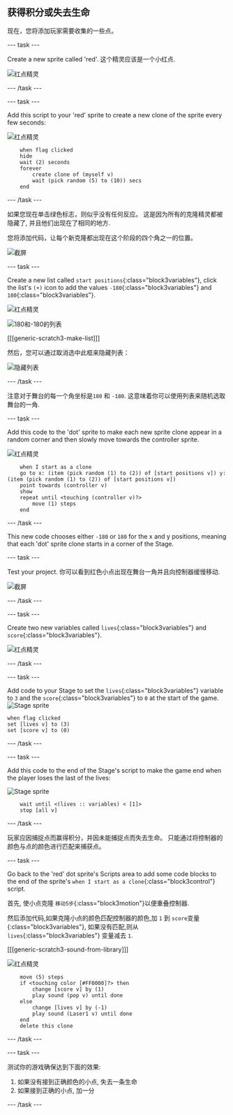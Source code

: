 ## 获得积分或失去生命

现在，您将添加玩家需要收集的一些点。

\--- task \---

Create a new sprite called 'red'. 这个精灵应该是一个小红点.

![红点精灵](images/dots-red.png)

\--- /task \---

\--- task \---

Add this script to your 'red' sprite to create a new clone of the sprite every few seconds:

![红点精灵](images/red-sprite.png)

```blocks3
    when flag clicked
    hide
    wait (2) seconds
    forever
        create clone of (myself v)
        wait (pick random (5) to (10)) secs
    end
```

\--- /task \---

如果您现在单击绿色标志，则似乎没有任何反应。 这是因为所有的克隆精灵都被隐藏了, 并且他们出现在了相同的地方.

您将添加代码，让每个新克隆都出现在这个阶段的四个角之一的位置。

![截屏](images/dots-start.png)

\--- task \---

Create a new list called `start positions`{:class="block3variables"}, click the list's `(+)` icon to add the values `-180`{:class="block3variables"} and `180`{:class="block3variables"}.

![红点精灵](images/red-sprite.png)

![180和-180的列表](images/dots-list.png)

[[[generic-scratch3-make-list]]]

然后，您可以通过取消选中此框来隐藏列表：

![隐藏列表](images/hide-list.png)

\--- /task \---

注意对于舞台的每一个角坐标是`180` 和 `-180`. 这意味着你可以使用列表来随机选取舞台的一角.

\--- task \---

Add this code to the 'dot' sprite to make each new sprite clone appear in a random corner and then slowly move towards the controller sprite.

![红点精灵](images/red-sprite.png)

```blocks3
    when I start as a clone
    go to x: (item (pick random (1) to (2)) of [start positions v]) y: (item (pick random (1) to (2)) of [start positions v])
    point towards (controller v)
    show
    repeat until <touching (controller v)?>
        move (1) steps
    end
```

\--- /task \---

This new code chooses either `-180` or `180` for the x and y positions, meaning that each 'dot' sprite clone starts in a corner of the Stage.

\--- task \---

Test your project. 你可以看到红色小点出现在舞台一角并且向控制器缓慢移动.

![截屏](images/dots-red-test.png)

\--- /task \---

\--- task \---

Create two new variables called `lives`{:class="block3variables"} and `score`{:class="block3variables"}.

![红点精灵](images/red-sprite.png)

\--- /task \---

\--- task \---

Add code to your Stage to set the `lives`{:class="block3variables"} variable to `3` and the `score`{:class="block3variables"} to `0` at the start of the game. ![Stage sprite](images/stage-sprite.png)

```blocks3
when flag clicked
set [lives v] to (3)
set [score v] to (0)
```

\--- /task \---

\--- task \---

Add this code to the end of the Stage's script to make the game end when the player loses the last of the lives:

![Stage sprite](images/stage-sprite.png)

```blocks3
    wait until <(lives :: variables) < [1]>
    stop [all v]
```

\--- /task \---

玩家应因捕捉点而赢得积分，并因未能捕捉点而失去生命。 只能通过将控制器的颜色与点的颜色进行匹配来捕获点。

\--- task \---

Go back to the 'red' dot sprite's Scripts area to add some code blocks to the end of the sprite's `when I start as a clone`{:class="block3control"} script.

首先, 使小点克隆 `移动5步`{:class="block3motion"}以便重叠控制器.

然后添加代码,如果克隆小点的颜色匹配控制器的颜色,加 `1` 到 `score`变量{:class="block3variables"}, 如果没有匹配,则从`lives`{:class="block3variables"} 变量减去 `1`.

[[[generic-scratch3-sound-from-library]]]

![红点精灵](images/red-sprite.png)

```blocks3
    move (5) steps
    if <touching color [#FF0000]?> then
        change [score v] by (1)
        play sound (pop v) until done
    else
        change [lives v] by (-1)
        play sound (Laser1 v) until done
    end
    delete this clone
```

\--- /task \---

\--- task \---

测试你的游戏确保达到下面的效果:

1. 如果没有接到正确颜色的小点, 失去一条生命
2. 如果接到正确的小点, 加一分

\--- /task \---